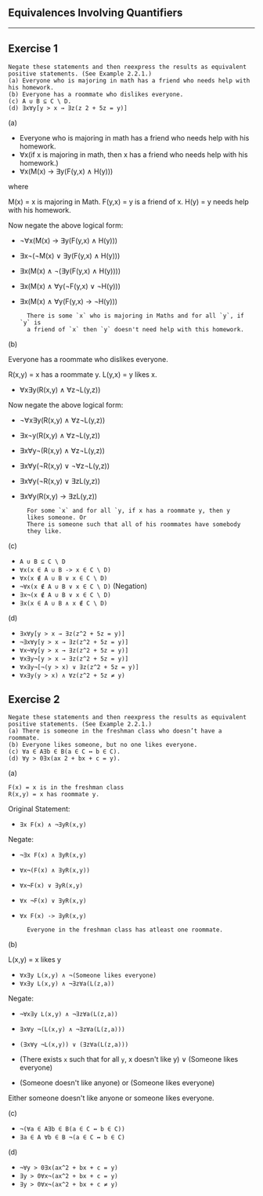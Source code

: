 Equivalences Involving Quantifiers
-----------------------------------
-----------------------------------

Exercise 1
-----------

    Negate these statements and then reexpress the results as equivalent
    positive statements. (See Example 2.2.1.)
    (a) Everyone who is majoring in math has a friend who needs help with
    his homework.
    (b) Everyone has a roommate who dislikes everyone.
    (c) A ∪ B ⊆ C \ D.
    (d) ∃x∀y[y > x → ∃z(z 2 + 5z = y)]

(a)

* Everyone who is majoring in math has a friend who needs help with
  his homework.
* ∀x(if x is majoring in math, then x has a friend who needs help
  with his homework.)
* ∀x(M(x) -> ∃y(F(y,x) ∧ H(y)))

where

M(x) = x is majoring in Math.
F(y,x) = y is a friend of x.
H(y) = y needs help with his homework.

Now negate the above logical form:

* ¬∀x(M(x) -> ∃y(F(y,x) ∧ H(y)))
* ∃x¬(¬M(x) ∨ ∃y(F(y,x) ∧ H(y)))
* ∃x(M(x) ∧ ¬(∃y(F(y,x) ∧ H(y))))
* ∃x(M(x) ∧ ∀y(¬F(y,x) ∨ ¬H(y)))
* ∃x(M(x) ∧ ∀y(F(y,x) -> ¬H(y)))

        There is some `x` who is majoring in Maths and for all `y`, if `y` is
        a friend of `x` then `y` doesn't need help with this homework.

(b)

Everyone has a roommate who dislikes everyone.

R(x,y) = x has a roommate y.
L(y,x) = y likes x.

* ∀x∃y(R(x,y) ∧ ∀z¬L(y,z))

Now negate the above logical form:

* ¬∀x∃y(R(x,y) ∧ ∀z¬L(y,z))
* ∃x¬y(R(x,y) ∧ ∀z¬L(y,z))
* ∃x∀y¬(R(x,y) ∧ ∀z¬L(y,z))
* ∃x∀y(¬R(x,y) ∨ ¬∀z¬L(y,z))
* ∃x∀y(¬R(x,y) ∨ ∃zL(y,z))
* ∃x∀y(R(x,y) ->  ∃zL(y,z))

        For some `x` and for all `y, if x has a roommate y, then y
        likes someone. Or
        There is someone such that all of his roommates have somebody
        they like.

(c)

* `A ∪ B ⊆ C \ D`
* `∀x(x ∈ A ∪ B -> x ∈ C \ D)`
* `∀x(x ∉ A ∪ B ∨ x ∈ C \ D)`
* `¬∀x(x ∉ A ∪ B ∨ x ∈ C \ D)`  (Negation)
* `∃x¬(x ∉ A ∪ B ∨ x ∈ C \ D)`
* `∃x(x ∈ A ∪ B ∧ x ∉ C \ D)`

(d)

* `∃x∀y[y > x → ∃z(z^2 + 5z = y)]`
* `¬∃x∀y[y > x → ∃z(z^2 + 5z = y)]`
* `∀x¬∀y[y > x → ∃z(z^2 + 5z = y)]`
* `∀x∃y¬[y > x → ∃z(z^2 + 5z = y)]`
* `∀x∃y¬[¬(y > x) ∨ ∃z(z^2 + 5z = y)]`
* `∀x∃y(y > x) ∧ ∀z(z^2 + 5z ≠ y)`

Exercise 2
-----------

    Negate these statements and then reexpress the results as equivalent
    positive statements. (See Example 2.2.1.)
    (a) There is someone in the freshman class who doesn’t have a roommate.
    (b) Everyone likes someone, but no one likes everyone.
    (c) ∀a ∈ A∃b ∈ B(a ∈ C ↔ b ∈ C).
    (d) ∀y > 0∃x(ax 2 + bx + c = y).

(a)

    F(x) = x is in the freshman class
    R(x,y) = x has roommate y.

Original Statement:

* `∃x F(x) ∧ ¬∃yR(x,y)`

Negate:

* `¬∃x F(x) ∧ ∃yR(x,y)`
* `∀x¬(F(x) ∧ ∃yR(x,y))`
* `∀x¬F(x) ∨ ∃yR(x,y)`
* `∀x ¬F(x) ∨ ∃yR(x,y)`
* `∀x F(x) -> ∃yR(x,y)`

        Everyone in the freshman class has atleast one roommate.

(b)

L(x,y) = x likes y

* `∀x∃y L(x,y) ∧ ¬(Someone likes everyone)`
* `∀x∃y L(x,y) ∧ ¬∃z∀a(L(z,a))`

Negate:

* `¬∀x∃y L(x,y) ∧ ¬∃z∀a(L(z,a))`
* `∃x∀y ¬(L(x,y) ∧ ¬∃z∀a(L(z,a)))`
* `(∃x∀y ¬L(x,y)) ∨ (∃z∀a(L(z,a)))`

* (There exists `x` such that for all `y`, x doesn't like y) ∨ (Someone
  likes everyone)
* (Someone doesn't like anyone) or (Someone likes everyone)

Either someone doesn't like anyone or someone likes everyone.

(c)

* `¬(∀a ∈ A∃b ∈ B(a ∈ C ↔ b ∈ C))`
* `∃a ∈ A ∀b ∈ B ¬(a ∈ C ↔ b ∈ C)`

(d)

* `¬∀y > 0∃x(ax^2 + bx + c = y)`
* `∃y > 0∀x¬(ax^2 + bx + c = y)`
* `∃y > 0∀x¬(ax^2 + bx + c ≠ y)`
